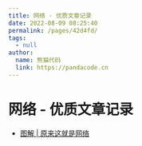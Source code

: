 ```yaml
---
title: 网络 - 优质文章记录
date: 2022-08-09 08:25:40
permalink: /pages/42d4fd/
tags: 
  - null
author: 
  name: 熊猫代码
  link: https://pandacode.cn
---
```


# 网络 - 优质文章记录

- [图解 | 原来这就是网络](https://www.cnblogs.com/flashsun/p/14266148.html)
